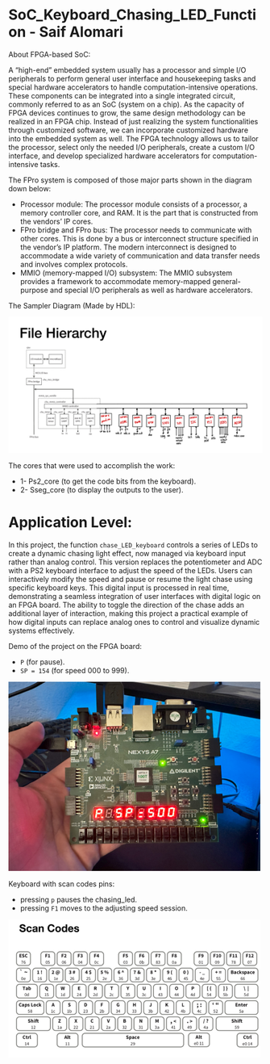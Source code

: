 # SoC_Keyboard_Chasing_LED_Function - Saif Alomari

About FPGA-based SoC:

A “high-end” embedded system usually has a processor and simple I/O peripherals to perform general user interface and housekeeping tasks and special hardware accelerators to handle computation-intensive operations. These components can be integrated into a single integrated circuit, commonly referred to as an SoC (system on a chip). As the capacity of FPGA devices continues to grow, the same design methodology can be realized in an FPGA chip. Instead of just realizing the system functionalities through customized software, we can incorporate customized hardware into the embedded system as well. The FPGA technology allows us to tailor the processor, select only the needed I/O peripherals, create a custom I/O interface, and develop specialized hardware accelerators for computation-intensive tasks.

The FPro system is composed of those major parts shown in the diagram down below:
- Processor module: The processor module consists of a processor, a memory controller core, and RAM. It is the part that is constructed from the vendors’ IP cores.
- FPro bridge and FPro bus: The processor needs to communicate with other cores. This is done by a bus or interconnect structure specified in the vendor’s IP platform. The modern interconnect is designed to accommodate a wide variety of communication and data transfer needs and involves complex protocols.
- MMIO (memory-mapped I/O) subsystem: The MMIO subsystem provides a framework to accommodate memory-mapped general-purpose and special I/O peripherals as well as hardware accelerators.

The Sampler Diagram (Made by HDL): 

<img src='./pictures/file_hierarchy.jpg' width='800'>

The cores that were used to accomplish the work: 
- 1- Ps2_core (to get the code bits from the keyboard).
- 2- Sseg_core (to display the outputs to the user).


# Application Level: 

In this project, the function `chase_LED_keyboard` controls a series of LEDs to create a dynamic chasing light effect, now managed via keyboard input rather than analog control. This version replaces the potentiometer and ADC with a PS2 keyboard interface to adjust the speed of the LEDs. Users can interactively modify the speed and pause or resume the light chase using specific keyboard keys. This digital input is processed in real time, demonstrating a seamless integration of user interfaces with digital logic on an FPGA board. The ability to toggle the direction of the chase adds an additional layer of interaction, making this project a practical example of how digital inputs can replace analog ones to control and visualize dynamic systems effectively.

Demo of the project on the FPGA board:
- `P` (for pause).
- `SP = 154` (for speed 000 to 999).

<img src='./pictures/demo.jpg' width='500'>



Keyboard with scan codes pins:
- pressing `p` pauses the chasing_led.
- pressing `F1` moves to the adjusting speed session.

<img src='./pictures/scan_codes.jpg' width='500'>
